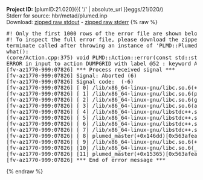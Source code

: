 **Project ID:** [plumID:21.020]({{ '/' | absolute_url }}eggs/21/020/)  
Stderr for source:  hbr/metad/plumed.inp   
Download: [zipped raw stdout](plumed.inp.plumed_master.stdout.txt.zip) - [zipped raw stderr](plumed.inp.plumed_master.stderr.txt.zip) 
{% raw %}
<pre>
#! Only the first 1000 rows of the error file are shown below
#! To inspect the full error file, please download the zipped raw stderr file above
terminate called after throwing an instance of 'PLMD::Plumed::ExceptionError'
what():
(core/Action.cpp:375) void PLMD::Action::error(const std::string&) const
ERROR in input to action DUMPGRID with label @52 : keyword ARG is compulsory for this action
[fv-az1770-999:07826] *** Process received signal ***
[fv-az1770-999:07826] Signal: Aborted (6)
[fv-az1770-999:07826] Signal code:  (-6)
[fv-az1770-999:07826] [ 0] /lib/x86_64-linux-gnu/libc.so.6(+0x45330)[0x7fda50a45330]
[fv-az1770-999:07826] [ 1] /lib/x86_64-linux-gnu/libc.so.6(pthread_kill+0x11c)[0x7fda50a9eb2c]
[fv-az1770-999:07826] [ 2] /lib/x86_64-linux-gnu/libc.so.6(gsignal+0x1e)[0x7fda50a4527e]
[fv-az1770-999:07826] [ 3] /lib/x86_64-linux-gnu/libc.so.6(abort+0xdf)[0x7fda50a288ff]
[fv-az1770-999:07826] [ 4] /lib/x86_64-linux-gnu/libstdc++.so.6(+0xa5ff5)[0x7fda50ea5ff5]
[fv-az1770-999:07826] [ 5] /lib/x86_64-linux-gnu/libstdc++.so.6(+0xbb0da)[0x7fda50ebb0da]
[fv-az1770-999:07826] [ 6] /lib/x86_64-linux-gnu/libstdc++.so.6(_ZSt10unexpectedv+0x0)[0x7fda50ea5a55]
[fv-az1770-999:07826] [ 7] /lib/x86_64-linux-gnu/libstdc++.so.6(+0xa5a6f)[0x7fda50ea5a6f]
[fv-az1770-999:07826] [ 8] plumed_master(+0x146dd)[0x563afea5b6dd]
[fv-az1770-999:07826] [ 9] /lib/x86_64-linux-gnu/libc.so.6(+0x2a1ca)[0x7fda50a2a1ca]
[fv-az1770-999:07826] [10] /lib/x86_64-linux-gnu/libc.so.6(__libc_start_main+0x8b)[0x7fda50a2a28b]
[fv-az1770-999:07826] [11] plumed_master(+0x15365)[0x563afea5c365]
[fv-az1770-999:07826] *** End of error message ***
</pre>
{% endraw %}
